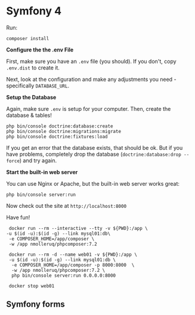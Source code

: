 # Symfony 4

Run:

```
composer install
```


**Configure the the .env File**

First, make sure you have an `.env` file (you should).
If you don't, copy `.env.dist` to create it.

Next, look at the configuration and make any adjustments you
need - specifically `DATABASE_URL`.

**Setup the Database**

Again, make sure `.env` is setup for your computer. Then, create
the database & tables!

```
php bin/console doctrine:database:create
php bin/console doctrine:migrations:migrate
php bin/console doctrine:fixtures:load
```

If you get an error that the database exists, that should
be ok. But if you have problems, completely drop the
database (`doctrine:database:drop --force`) and try again.

**Start the built-in web server**

You can use Nginx or Apache, but the built-in web server works
great:

```
php bin/console server:run
```

Now check out the site at `http://localhost:8000`

Have fun!


```
 docker run --rm --interactive --tty -v ${PWD}:/app \
-u $(id -u):$(id -g) --link mysql01:db\
 -e COMPOSER_HOME=/app/composer \
 -w /app nmolleruq/phpcomposer:7.2
 
 docker run --rm -d --name web01 -v ${PWD}:/app \
 -u $(id -u):$(id -g) --link mysql01:db \
  -e COMPOSER_HOME=/app/composer -p 8000:8000  \
  -w /app nmolleruq/phpcomposer:7.2 \
  php bin/console server:run 0.0.0.0:8000
  
 docker stop web01
``` 

## Symfony forms


